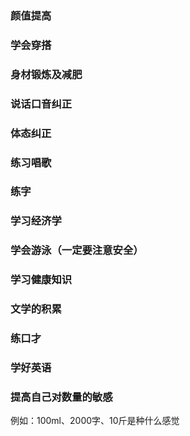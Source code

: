 ### 颜值提高

### 学会穿搭

### 身材锻炼及减肥

### 说话口音纠正

### 体态纠正

### 练习唱歌

### 练字

### 学习经济学

### 学会游泳（一定要注意安全）

### 学习健康知识

### 文学的积累

### 练口才

### 学好英语

### 提高自己对数量的敏感
 例如：100ml、2000字、10斤是种什么感觉


<!--stackedit_data:
eyJoaXN0b3J5IjpbNDM3NDk1MDIxXX0=
-->